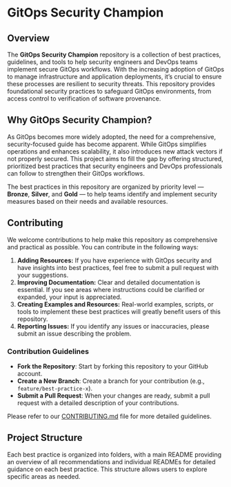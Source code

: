 # GitOps Security Champion

## Overview

The **GitOps Security Champion** repository is a collection of best practices, guidelines, and tools to help security engineers and DevOps teams implement secure GitOps workflows. With the increasing adoption of GitOps to manage infrastructure and application deployments, it’s crucial to ensure these processes are resilient to security threats. This repository provides foundational security practices to safeguard GitOps environments, from access control to verification of software provenance.

## Why GitOps Security Champion?

As GitOps becomes more widely adopted, the need for a comprehensive, security-focused guide has become apparent. While GitOps simplifies operations and enhances scalability, it also introduces new attack vectors if not properly secured. This project aims to fill the gap by offering structured, prioritized best practices that security engineers and DevOps professionals can follow to strengthen their GitOps workflows.

The best practices in this repository are organized by priority level — **Bronze**, **Silver**, and **Gold** — to help teams identify and implement security measures based on their needs and available resources.

## Contributing

We welcome contributions to help make this repository as comprehensive and practical as possible. You can contribute in the following ways:

1. **Adding Resources:** If you have experience with GitOps security and have insights into best practices, feel free to submit a pull request with your suggestions.
2. **Improving Documentation:** Clear and detailed documentation is essential. If you see areas where instructions could be clarified or expanded, your input is appreciated.
3. **Creating Examples and Resources:** Real-world examples, scripts, or tools to implement these best practices will greatly benefit users of this repository.
4. **Reporting Issues:** If you identify any issues or inaccuracies, please submit an issue describing the problem.

### Contribution Guidelines

- **Fork the Repository**: Start by forking this repository to your GitHub account.
- **Create a New Branch**: Create a branch for your contribution (e.g., `feature/best-practice-x`).
- **Submit a Pull Request**: When your changes are ready, submit a pull request with a detailed description of your contributions.

Please refer to our [CONTRIBUTING.md](CONTRIBUTING.md) file for more detailed guidelines.

## Project Structure

Each best practice is organized into folders, with a main README providing an overview of all recommendations and individual READMEs for detailed guidance on each best practice. This structure allows users to explore specific areas as needed.